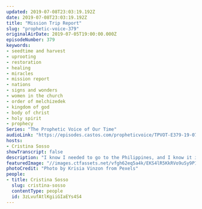 ```yaml
---
updated: 2019-07-08T23:03:19.192Z
date: 2019-07-08T23:03:19.192Z
title: "Mission Trip Report"
slug: "prophetic-voice-379"
originalAirDate: 2019-07-05T19:00:00.000Z
episodeNumber: 379
keywords:
- seedtime and harvest
- uprooting
- restoration
- healing
- miracles
- mission report
- nations
- signs and wonders
- women in the church
- order of melchizedek
- kingdom of god
- body of christ
- holy spirit
- prophecy
Series: "The Prophetic Voice of Our Time"
audioLink: "https://episodes.castos.com/propheticvoice/TPVOT-E379-19-07-06-07-Mission-Trip-Report.mp3"
hosts:
- Cristina Sosso
showTranscript: false
description: "I know I needed to go to the Philippines, and I know it is an awesome seed from us here in Texas as for the ministry and for our country. We need to sow these seeds to other nations. It was actually an emergency mission…"
featuredImage: "//images.ctfassets.net/vfgh62eq5a4k/EKS4lR5KkRVo9uSy9P1d4/d9f7dec58016375853b76f8926d1996d/asia-blue-blue-sky-902288.jpg"
photoCredit: "Photo by Krisia Vinzon from Pexels"
people:
- title: Cristina Sosso
  slug: cristina-sosso
  contentType: people
  id: 3zLvufAtlKgiiGIaEYs4S4
---
```

